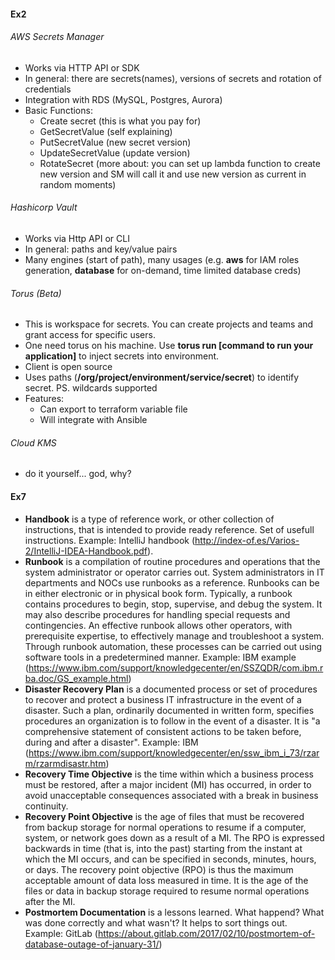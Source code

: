 #### Ex2
###### AWS Secrets Manager

* Works via HTTP API or SDK
* In general: there are secrets(names), versions of secrets and rotation of credentials
* Integration with RDS (MySQL, Postgres, Aurora)
* Basic Functions:  
  * Create secret (this is what you pay for)
  * GetSecretValue (self explaining)
  * PutSecretValue (new secret version)
  * UpdateSecretValue (update version)
  * RotateSecret (more about: you can set up lambda function to create new version and SM will call it and use new version as current in random moments)

###### Hashicorp Vault

* Works via Http API or CLI
* In general: paths and key/value pairs
* Many engines (start of path), many usages (e.g. **aws** for IAM roles generation, **database** for on-demand, time limited database creds)

###### Torus (Beta)

* This is workspace for secrets. You can create projects and teams and grant access for specific users. 
* One need torus on his machine. Use **torus run [command to run your application]** to inject secrets into environment.
* Client is open source
* Uses paths (**/org/project/environment/service/secret**) to identify secret. PS. wildcards supported
* Features: 
  * Can export to terraform variable file
  * Will integrate with Ansible

###### Cloud KMS

* do it yourself... god, why?

#### Ex7

- **Handbook**  is a type of reference work, or other collection of instructions, that is intended to provide ready reference. Set of usefull instructions. Example: IntelliJ handbook (http://index-of.es/Varios-2/IntelliJ-IDEA-Handbook.pdf).
- **Runbook** is a compilation of routine procedures and operations that the system administrator or operator carries out. System administrators in IT departments and NOCs use runbooks as a reference. Runbooks can be in either electronic or in physical book form. Typically, a runbook contains procedures to begin, stop, supervise, and debug the system. It may also describe procedures for handling special requests and contingencies. An effective runbook allows other operators, with prerequisite expertise, to effectively manage and troubleshoot a system. Through runbook automation, these processes can be carried out using software tools in a predetermined manner. Example: IBM example (https://www.ibm.com/support/knowledgecenter/en/SSZQDR/com.ibm.rba.doc/GS_example.html)
- **Disaster Recovery Plan** is a documented process or set of procedures to recover and protect a business IT infrastructure in the event of a disaster. Such a plan, ordinarily documented in written form, specifies procedures an organization is to follow in the event of a disaster. It is "a comprehensive statement of consistent actions to be taken before, during and after a disaster". Example: IBM (https://www.ibm.com/support/knowledgecenter/en/ssw_ibm_i_73/rzarm/rzarmdisastr.htm)
- **Recovery Time Objective** is the time within which a business process must be restored, after a major incident (MI) has occurred, in order to avoid unacceptable consequences associated with a break in business continuity.
- **Recovery Point Objective** is the age of files that must be recovered from backup storage for normal operations to resume if a computer, system, or network goes down as a result of a MI. The RPO is expressed backwards in time (that is, into the past) starting from the instant at which the MI occurs, and can be specified in seconds, minutes, hours, or days. The recovery point objective (RPO) is thus the maximum acceptable amount of data loss measured in time. It is the age of the files or data in backup storage required to resume normal operations after the MI.
- **Postmortem Documentation** is a lessons learned. What happend? What was done correctly and what wasn't? It helps to sort things out. Example: GitLab (https://about.gitlab.com/2017/02/10/postmortem-of-database-outage-of-january-31/)